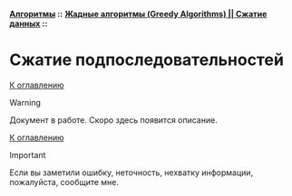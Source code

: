 **[Алгоритмы](../../README.md#algorithms) ::** 
**[Жадные алгоритмы (Greedy Algorithms) || Сжатие данных](../../README.md#algorithms-greedy) ::**
# Сжатие подпоследовательностей

<!--

-->

[К оглавлению](../../README.md#algorithms-greedy)

> [!WARNING]
> Документ в работе. Скоро здесь появится описание.

[К оглавлению](../../README.md#algorithms-greedy)

> [!IMPORTANT]
> Если вы заметили ошибку, неточность, нехватку информации, пожалуйста, сообщите мне.
